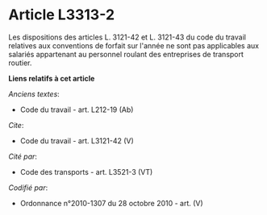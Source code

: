 # Article L3313-2

Les dispositions des articles L. 3121-42 et L. 3121-43 du code du travail relatives aux conventions de forfait sur l'année ne
sont pas applicables aux salariés appartenant au personnel roulant des entreprises de transport routier.

**Liens relatifs à cet article**

_Anciens textes_:

  - Code du travail - art. L212-19 (Ab)

_Cite_:

  - Code du travail - art. L3121-42 (V)

_Cité par_:

  - Code des transports - art. L3521-3 (VT)

_Codifié par_:

  - Ordonnance n°2010-1307 du 28 octobre 2010 - art. (V)

